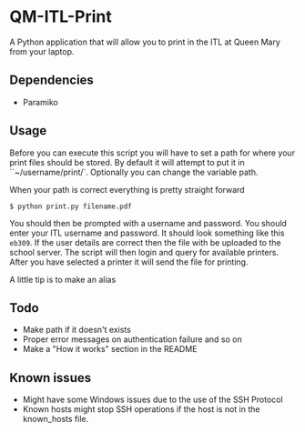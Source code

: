 QM-ITL-Print
============

A Python application that will allow you to print in the ITL at Queen Mary from your laptop.

## Dependencies
- Paramiko

## Usage
Before you can execute this script you will have to set a path for where
your print files should be stored. By default it will attempt to put it in ``~/username/print/`. Optionally you can change the variable path.

When your path is correct everything is pretty straight forward

```
$ python print.py filename.pdf
```

You should then be prompted with a username and password. You should enter your ITL
username and password. It should look something like this ``eb309``. If the user details
are correct then the file with be uploaded to the school server. The script will
then login and query for available printers. After you have selected a printer it
will send the file for printing.

A little tip is to make an alias 

## Todo
- Make path if it doesn't exists
- Proper error messages on authentication failure and so on
- Make a "How it works" section in the README

## Known issues
- Might have some Windows issues due to the use of the SSH Protocol
- Known hosts might stop SSH operations if the host is not in the known_hosts file.